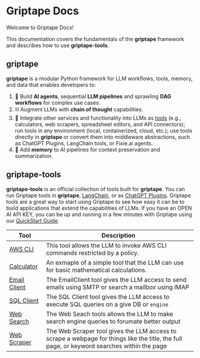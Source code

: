# Griptape Docs

Welcome to Griptape Docs!

This documentation covers the fundamentals of the **griptape** framework and describes how to use **griptape-tools**.

## griptape

**griptape** is a modular Python framework for LLM workflows, tools, memory, and data that enables developers to:

1. 🤖 Build **AI agents**, sequential **LLM pipelines** and sprawling **DAG workflows** for complex use cases.
2. ⛓️ Augment LLMs with **chain of thought** capabilities.
3. 🧰️ Integrate other services and functionality into LLMs as [tools](https://github.com/griptape-ai/griptape-tools) (e.g., calculators, web scrapers, spreadsheet editors, and API connectors); run tools in any environment (local, containerized, cloud, etc.); use tools directly in **griptape** or convert them into middleware abstractions, such as ChatGPT Plugins, LangChain tools, or Fixie.ai agents.
4. 💾 Add **memory** to AI pipelines for context preservation and summarization.


## griptape-tools

**griptape-tools** is an official collection of tools built for **griptape**. You can run Griptape tools in **griptape**, [LangChain](https://github.com/hwchase17/langchain), or as [ChatGPT Plugins](https://platform.openai.com/docs/plugins/introduction). Griptape tools are a great way to start using Griptape to see how easy it can be to build applications that extend the capabilities of LLMs. If you have an OPEN AI API KEY, you can be up and running in a few minutes with Griptape using our [QuickStart Guide](griptape-tools/index.md). 

| Tool      | Description                          |  
| ----------- | ------------------------------------ |
| [AWS CLI](griptape-tools/official-tools/aws_cli.md)  | This tool allows the LLM to invoke AWS CLI commands restricted by a policy. |
| [Calculator](griptape-tools/official-tools/calculator.md)       | An exmaple of a simple tool that the LLM can use for basic mathematical calculations.  | 
| [Email Client](griptape-tools/official-tools/email_client.md)    | The EmailClient tool gives the LLM access to send emails using SMTP or search a mailbox using IMAP |
| [SQL Client](griptape-tools/official-tools/sql_client.md) | The SQL Client tool gives the LLM access to execute SQL queries on a give DB or `engine` |
| [Web Search](griptape-tools/official-tools/web_search.md) | The Web Seach tools allows the LLM to make search engine queries to forumate better output |
| [Web Scraper](griptape-tools/official-tools/web_scraper.md) | The Web Scraper tool gives the LLM access to scrape a webpage for things like the title, the full page, or keyword searches within the page |